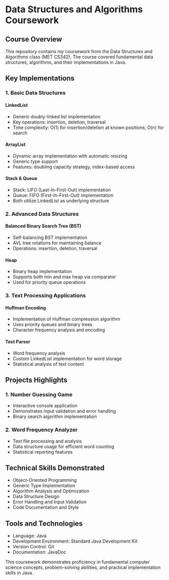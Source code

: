 # Data Structures and Algorithms Coursework

## Course Overview
This repository contains my coursework from the Data Structures and Algorithms class (MET CS342). The course covered fundamental data structures, algorithms, and their implementations in Java.

## Key Implementations

### 1. Basic Data Structures

#### LinkedList
- Generic doubly-linked list implementation
- Key operations: insertion, deletion, traversal
- Time complexity: O(1) for insertion/deletion at known positions, O(n) for search

#### ArrayList
- Dynamic array implementation with automatic resizing
- Generic type support
- Features: doubling capacity strategy, index-based access


#### Stack & Queue
- Stack: LIFO (Last-In-First-Out) implementation
- Queue: FIFO (First-In-First-Out) implementation
- Both utilize LinkedList as underlying structure


### 2. Advanced Data Structures

#### Balanced Binary Search Tree (BST)
- Self-balancing BST implementation
- AVL tree rotations for maintaining balance
- Operations: insertion, deletion, traversal


#### Heap
- Binary heap implementation
- Supports both min and max heap via comparator
- Used for priority queue operations


### 3. Text Processing Applications

#### Huffman Encoding
- Implementation of Huffman compression algorithm
- Uses priority queues and binary trees
- Character frequency analysis and encoding


#### Text Parser
- Word frequency analysis
- Custom LinkedList implementation for word storage
- Statistical analysis of text content


## Projects Highlights

### 1. Number Guessing Game
- Interactive console application
- Demonstrates input validation and error handling
- Binary search algorithm implementation


### 2. Word Frequency Analyzer
- Text file processing and analysis
- Data structure usage for efficient word counting
- Statistical reporting features


## Technical Skills Demonstrated
- Object-Oriented Programming
- Generic Type Implementation
- Algorithm Analysis and Optimization
- Data Structure Design
- Error Handling and Input Validation
- Code Documentation and Style

## Tools and Technologies
- Language: Java
- Development Environment: Standard Java Development Kit
- Version Control: Git
- Documentation: JavaDoc

This coursework demonstrates proficiency in fundamental computer science concepts, problem-solving abilities, and practical implementation skills in Java.
  
